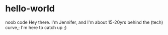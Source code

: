 # hello-world
noob code
Hey there. I'm Jennifer, and I'm about 15-20yrs behind the (tech) curve,; I'm here to catch up ;)
